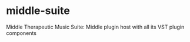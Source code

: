 # middle-suite
Middle Therapeutic Music Suite: Middle plugin host with all its VST plugin components
